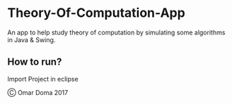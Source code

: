 # Theory-Of-Computation-App

An app to help study theory of computation by simulating some algorithms in Java & Swing.

## How to run? 

Import Project in eclipse

Ⓒ Omar Doma 2017
